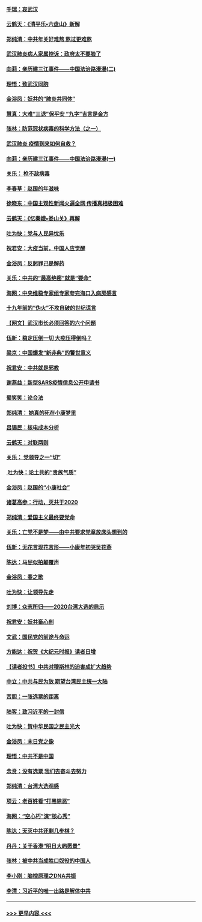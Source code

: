 #### [千瑞：哀武汉](../pages/nsc993/n11833647.md?t=01311755) 
#### [云鹤天：《清平乐▪六盘山》新解](../pages/nsc993/n11833611.md?t=01311755) 
#### [郑纯清：中共年关好难熬 熬过更难熬](../pages/nsc993/n11833489.md?t=01311755) 
#### [武汉肺炎病人家属控诉：政府太不要脸了](../pages/nsc993/n11833205.md?t=01311755) 
#### [向莉：亲历建三江事件——中国法治路漫漫(二)](../pages/nsc993/n11829102.md?t=01311755) 
#### [理悟：致武汉同胞](../pages/nsc993/n11831522.md?t=01311755) 
#### [金浴凤：妖共的“肺炎共同体”](../pages/nsc993/n11829448.md?t=01311755) 
#### [慧真：大难“三退”保平安 “九字”吉言是金方](../pages/nsc993/n11829501.md?t=01311755) 
#### [张林：防范冠状病毒的科学方法（之一）](../pages/nsc993/n11828618.md?t=01311755) 
#### [武汉肺炎 疫情到来如何自救？](../pages/nsc993/n11827632.md?t=01311755) 
#### [向莉：亲历建三江事件——中国法治路漫漫(一)](../pages/nsc993/n11827190.md?t=01311755) 
#### [关乐： 枪不敌病毒](../pages/nsc993/n11826746.md?t=01311755) 
#### [李春草：赵国的年滋味](../pages/nsc993/n11826321.md?t=01311755) 
#### [徐晓东：中国主观性新闻火遍全网 传播真相极困难](../pages/nsc993/n11826508.md?t=01311755) 
#### [云鹤天：《忆秦娥▪娄山关》再解](../pages/nsc993/n11824682.md?t=01311755) 
#### [吐为快：党与人民异忧乐](../pages/nsc993/n11824660.md?t=01311755) 
#### [祝君安：大疫当前，中国人应觉醒](../pages/nsc993/n11821946.md?t=01311755) 
#### [金浴凤：反躬罪己是解药](../pages/nsc993/n11820280.md?t=01311755) 
#### [关乐：中共的“最高绝密”就是“要命”](../pages/nsc993/n11816946.md?t=01311755) 
#### [海网：中央维稳专家组专家夸完海口入病房感言](../pages/nsc993/n11815138.md?t=01311755) 
#### [十九年前的“伪火”不攻自破的世纪谎言](../pages/nsc993/n11813238.md?t=01311755) 
#### [【网文】武汉市长必须回答的六个问题](../pages/nsc993/n11813848.md?t=01311755) 
#### [伍新：稳定压倒一切 大疫压得倒吗？](../pages/nsc993/n11812634.md?t=01311755) 
#### [梁京：中国爆发“新非典”的警世意义](../pages/nsc993/n11812554.md?t=01311755) 
#### [祝君安：中共就是邪教](../pages/nsc993/n11812431.md?t=01311755) 
#### [谢燕益：新型SARS疫情信息公开申请书](../pages/nsc993/n11808840.md?t=01311755) 
#### [蜀笑笑：论合法](../pages/nsc993/n11808064.md?t=01311755) 
#### [郑纯清： 她真的死在小康梦里](../pages/nsc993/n11806623.md?t=01311755) 
#### [吕锡民：核电成本分析](../pages/nsc993/n11806284.md?t=01311755) 
#### [云鹤天：对联两则](../pages/nsc993/n11805957.md?t=01311755) 
#### [关乐： 党领导之一“切”](../pages/nsc993/n11804505.md?t=01311755) 
#### [ 吐为快：论土共的“贵族气质”](../pages/nsc993/n11804490.md?t=01311755) 
#### [金浴凤：赵国的“小康社会”](../pages/nsc993/n11804452.md?t=01311755) 
#### [诸葛高参：行动，灭共于2020](../pages/nsc993/n11804120.md?t=01311755) 
#### [郑纯清：爱国主义最终要党命](../pages/nsc993/n11802197.md?t=01311755) 
#### [关乐：亡党不是梦——由中共要求党章放床头想到的](../pages/nsc993/n11802156.md?t=01311755) 
#### [伍新：无花言现花言形——小康年初哭吴花燕](../pages/nsc993/n11800044.md?t=01311755) 
#### [陈达：马屁似拍颠覆声](../pages/nsc993/n11800010.md?t=01311755) 
#### [金浴凤：春之歌](../pages/nsc993/n11797687.md?t=01311755) 
#### [吐为快：让领导先走](../pages/nsc993/n11797512.md?t=01311755) 
#### [刘博：众志所归——2020台湾大选的启示](../pages/nsc993/n11796878.md?t=01311755) 
#### [祝君安：妖共畜心剖](../pages/nsc993/n11794273.md?t=01311755) 
#### [文武：国民党的前途与命运](../pages/nsc993/n11794198.md?t=01311755) 
#### [方能达：祝贺《大纪元时报》读者日增](../pages/nsc993/n11793807.md?t=01311755) 
#### [【读者投书】中共对穆斯林的迫害成扩大趋势](../pages/nsc993/n11791371.md?t=01311755) 
#### [中立：中共与民为敌 期望台湾民主统一大陆](../pages/nsc993/n11790392.md?t=01311755) 
#### [苦胆：一张选票的距离](../pages/nsc993/n11788914.md?t=01311755) 
#### [陆客：致习近平的一封信](../pages/nsc993/n11788867.md?t=01311755) 
#### [吐为快：贺中华民国之民主光大](../pages/nsc993/n11788618.md?t=01311755) 
#### [金浴凤：末日党之像](../pages/nsc993/n11787475.md?t=01311755) 
#### [理悟：中共不是中国](../pages/nsc993/n11787463.md?t=01311755) 
#### [念贲：没有选票  我们去奋斗去努力](../pages/nsc993/n11787398.md?t=01311755) 
#### [郑纯清：台湾大选观感](../pages/nsc993/n11786210.md?t=01311755) 
#### [项云：老百姓看“打黑除恶”](../pages/nsc993/n11785398.md?t=01311755) 
#### [海网：“空心朽”演“核心秀”](../pages/nsc993/n11783874.md?t=01311755) 
#### [陈达：天灭中共还剩几步棋？](../pages/nsc993/n11783719.md?t=01311755) 
#### [丹丹：关于香港“明日大屿愿景”](../pages/nsc993/n11783273.md?t=01311755) 
#### [张林：被中共当成牲口奴役的中国人](../pages/nsc993/n11782397.md?t=01311755) 
#### [李小刚：脑控原理之DNA共振](../pages/nsc993/n11780962.md?t=01311755) 
#### [李清：习近平的唯一出路是解体中共](../pages/nsc993/n11780866.md?t=01311755) 

----
#### [ >>> 更早内容 <<< ](../indexes/nsc993-earlier.md)
